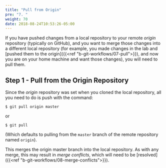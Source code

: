 ```yaml
---
title: "Pull from Origin"
pre: "7. "
weight: 70
date: 2018-08-24T10:53:26-05:00
---
```

If you have pushed changes from a local repository to your remote _origin_ repository (typically on GitHub), and you want to merge those changes into a different local repository (for example, you made changes in the lab and [pushed them to the origin]({{<ref "b-git-workflows/07-pull">}}), and now you are on your home machine and want those changes), you will need to pull them.

## Step 1 - Pull from the Origin Repository
Since the _origin_ repository was set when you cloned the local repository, all you need to do is push with the command:

```
$ git pull origin master
```

or

```
$ git pull
```

(Which defaults to pulling from the `master` branch of the remote repository named `origin`).

This merges the origin master branch into the local repository.  As with any merge, this may result in _merge conflicts_, which will need to be [resolved]({{<ref "b-git-workflows/08-merge-conflicts">}}).